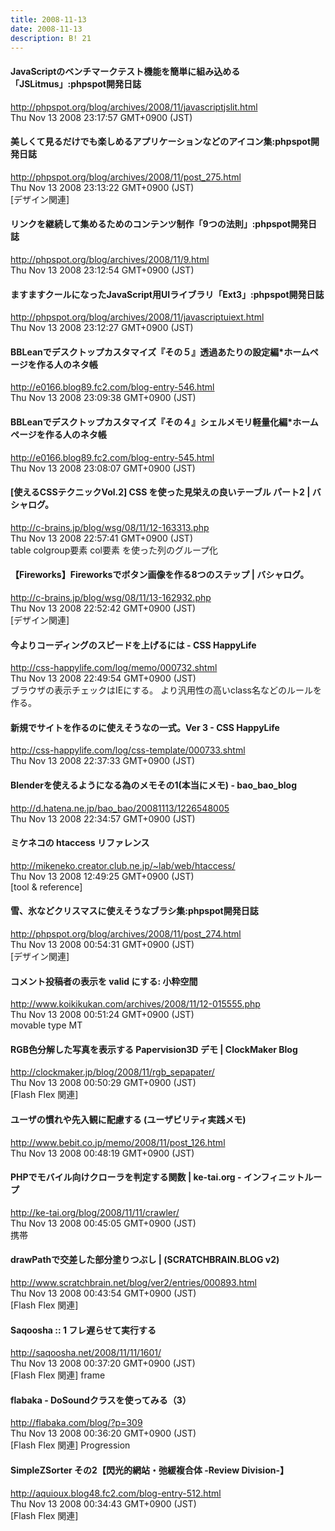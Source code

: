 ```yaml
---
title: 2008-11-13
date: 2008-11-13
description: B! 21
---
```


#### JavaScriptのベンチマークテスト機能を簡単に組み込める「JSLitmus」:phpspot開発日誌
http://phpspot.org/blog/archives/2008/11/javascriptjslit.html<br>
Thu Nov 13 2008 23:17:57 GMT+0900 (JST)<br>


#### 美しくて見るだけでも楽しめるアプリケーションなどのアイコン集:phpspot開発日誌
http://phpspot.org/blog/archives/2008/11/post_275.html<br>
Thu Nov 13 2008 23:13:22 GMT+0900 (JST)<br>
[デザイン関連]


#### リンクを継続して集めるためのコンテンツ制作「9つの法則」:phpspot開発日誌
http://phpspot.org/blog/archives/2008/11/9.html<br>
Thu Nov 13 2008 23:12:54 GMT+0900 (JST)<br>


#### ますますクールになったJavaScript用UIライブラリ「Ext3」:phpspot開発日誌
http://phpspot.org/blog/archives/2008/11/javascriptuiext.html<br>
Thu Nov 13 2008 23:12:27 GMT+0900 (JST)<br>


#### BBLeanでデスクトップカスタマイズ『その５』透過あたりの設定編*ホームページを作る人のネタ帳
http://e0166.blog89.fc2.com/blog-entry-546.html<br>
Thu Nov 13 2008 23:09:38 GMT+0900 (JST)<br>


#### BBLeanでデスクトップカスタマイズ『その４』シェルメモリ軽量化編*ホームページを作る人のネタ帳
http://e0166.blog89.fc2.com/blog-entry-545.html<br>
Thu Nov 13 2008 23:08:07 GMT+0900 (JST)<br>


#### [使えるCSSテクニックVol.2] CSS を使った見栄えの良いテーブル パート2 | バシャログ。
http://c-brains.jp/blog/wsg/08/11/12-163313.php<br>
Thu Nov 13 2008 22:57:41 GMT+0900 (JST)<br>
table colgroup要素 col要素 を使った列のグループ化


#### 【Fireworks】Fireworksでボタン画像を作る8つのステップ | バシャログ。
http://c-brains.jp/blog/wsg/08/11/13-162932.php<br>
Thu Nov 13 2008 22:52:42 GMT+0900 (JST)<br>
[デザイン関連]


#### 今よりコーディングのスピードを上げるには - CSS HappyLife
http://css-happylife.com/log/memo/000732.shtml<br>
Thu Nov 13 2008 22:49:54 GMT+0900 (JST)<br>
ブラウザの表示チェックはIEにする。 より汎用性の高いclass名などのルールを作る。


#### 新規でサイトを作るのに使えそうなの一式。Ver 3 - CSS HappyLife
http://css-happylife.com/log/css-template/000733.shtml<br>
Thu Nov 13 2008 22:37:33 GMT+0900 (JST)<br>


#### Blenderを使えるようになる為のメモその1(本当にメモ) - bao_bao_blog
http://d.hatena.ne.jp/bao_bao/20081113/1226548005<br>
Thu Nov 13 2008 22:34:57 GMT+0900 (JST)<br>


#### ミケネコの htaccess リファレンス
http://mikeneko.creator.club.ne.jp/~lab/web/htaccess/<br>
Thu Nov 13 2008 12:49:25 GMT+0900 (JST)<br>
[tool & reference]


#### 雪、氷などクリスマスに使えそうなブラシ集:phpspot開発日誌
http://phpspot.org/blog/archives/2008/11/post_274.html<br>
Thu Nov 13 2008 00:54:31 GMT+0900 (JST)<br>
[デザイン関連]


#### コメント投稿者の表示を valid にする: 小粋空間
http://www.koikikukan.com/archives/2008/11/12-015555.php<br>
Thu Nov 13 2008 00:51:24 GMT+0900 (JST)<br>
movable type MT


####   RGB色分解した写真を表示する Papervision3D デモ | ClockMaker Blog
http://clockmaker.jp/blog/2008/11/rgb_sepapater/<br>
Thu Nov 13 2008 00:50:29 GMT+0900 (JST)<br>
[Flash Flex 関連]


#### ユーザの慣れや先入観に配慮する (ユーザビリティ実践メモ)
http://www.bebit.co.jp/memo/2008/11/post_126.html<br>
Thu Nov 13 2008 00:48:19 GMT+0900 (JST)<br>


#### PHPでモバイル向けクローラを判定する関数 | ke-tai.org - インフィニットループ
http://ke-tai.org/blog/2008/11/11/crawler/<br>
Thu Nov 13 2008 00:45:05 GMT+0900 (JST)<br>
携帯


#### drawPathで交差した部分塗りつぶし | (SCRATCHBRAIN.BLOG v2)
http://www.scratchbrain.net/blog/ver2/entries/000893.html<br>
Thu Nov 13 2008 00:43:54 GMT+0900 (JST)<br>
[Flash Flex 関連]


#### Saqoosha :: 1 フレ遅らせて実行する
http://saqoosha.net/2008/11/11/1601/<br>
Thu Nov 13 2008 00:37:20 GMT+0900 (JST)<br>
[Flash Flex 関連] frame


#### flabaka - DoSoundクラスを使ってみる（3）
http://flabaka.com/blog/?p=309<br>
Thu Nov 13 2008 00:36:20 GMT+0900 (JST)<br>
[Flash Flex 関連] Progression


#### SimpleZSorter その2【閃光的網站・弛緩複合体 -Review Division-】
http://aquioux.blog48.fc2.com/blog-entry-512.html<br>
Thu Nov 13 2008 00:34:43 GMT+0900 (JST)<br>
[Flash Flex 関連]



